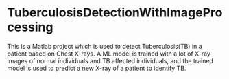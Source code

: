 # TuberculosisDetectionWithImageProcessing
This is a Matlab project which is used to detect Tuberculosis(TB) in a patient based on Chest X-rays. A ML model is trained with a lot of X-ray images of normal individuals and TB affected individuals, and the trained model is used to predict a new X-ray of a patient to identify TB.
